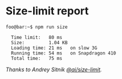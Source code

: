# Size-limit report

```console
foo@bar:~$ npm run size

  Time limit:   80 ms
  Size:         1.04 KB
  Loading time: 21 ms   on slow 3G
  Running time: 54 ms   on Snapdragon 410
  Total time:   75 ms
```

_Thanks to Andrey Sitnik [@ai/size-limit](https://github.com/ai/size-limit)._
